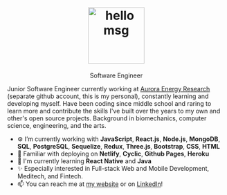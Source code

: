 <!-- <h1 align="center">Hi 👋, I'm <a href="https://milesbb.tech">Miles</a></h1> -->
<h1 align="center"><img height="130" alt="hello msg" src="https://res.cloudinary.com/dlskdxln3/image/upload/v1667252496/globechat/newierrrrrgif_gofmof.gif" /></h1>

<p align="center">Software Engineer</p>

Junior Software Engineer currently working at [Aurora Energy Research](https://auroraer.com/) (separate github account, this is my personal), constantly learning and developing myself. Have been coding since middle school and raring to learn more and contribute the skills I've built over the years to my own and other's open source projects. Background in biomechanics, computer science, engineering, and the arts.

- ⚙️ I’m currently working with **JavaScript**, **React.js**, **Node.js**, **MongoDB**, **SQL**, **PostgreSQL**, **Sequelize**, **Redux**, **Three.js**, **Bootstrap**, **CSS**, **HTML**
- 📄 Familiar with deploying on **Netlify**, **Cyclic**, **Github Pages**, **Heroku**
- 🌱 I'm currently learning **React Native** and **Java**
- ✨ Especially interested in Full-stack Web and Mobile Development, Meditech, and Fintech.
- 📫 You can reach me at [my website](https://milesbb.tech) or on [LinkedIn](https://www.linkedin.com/in/milesbaileybraendgaard/)!
